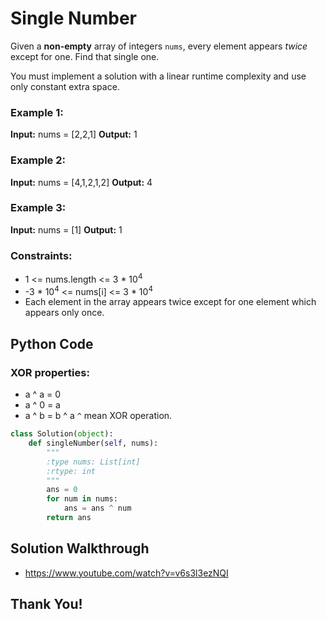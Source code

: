 # Single Number

Given a  **non-empty** array of integers  `nums`, every element appears  _twice_  except for one. Find that single one.

You must implement a solution with a linear runtime complexity and use only constant extra space.


### Example 1: 

**Input:** nums = [2,2,1]
**Output:** 1

### Example 2:

**Input:** nums = [4,1,2,1,2]
**Output:** 4

### Example 3:

**Input:** nums = [1]
**Output:** 1

### **Constraints:**

-   1 <= nums.length <= 3 * 10<sup>4</sup>
-   -3 * 10<sup>4</sup>  <= nums[i] <= 3 * 10<sup>4</sup>
-   Each element in the array appears twice except for one element which appears only once.

## Python Code
### XOR properties: 
- a ^ a = 0
- a ^ 0 = a
- a ^ b = b ^ a
`^` mean XOR operation.

```python
class Solution(object):
    def singleNumber(self, nums):
        """
        :type nums: List[int]
        :rtype: int
        """
        ans = 0
        for num in nums:
            ans = ans ^ num
        return ans
```

## Solution Walkthrough

- https://www.youtube.com/watch?v=v6s3l3ezNQI

##
## Thank You!
